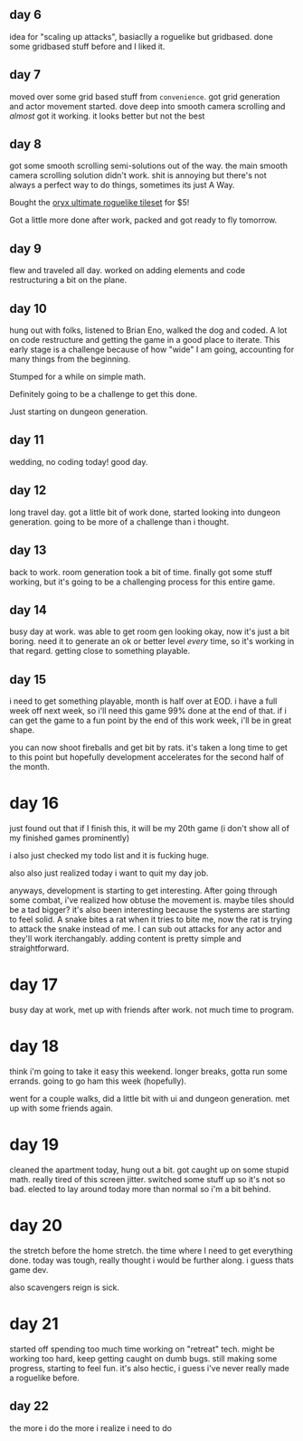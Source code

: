 ## day 6

idea for "scaling up attacks", basiaclly a roguelike but gridbased. done some gridbased stuff before and I liked it.

## day 7

moved over some grid based stuff from `convenience`. got grid generation and actor movement started. dove deep into smooth camera scrolling and _almost_ got it working. it looks better but not the best

## day 8

got some smooth scrolling semi-solutions out of the way. the main smooth camera scrolling solution didn't work. shit is annoying but there's not always a perfect way to do things, sometimes its just A Way.

Bought the [oryx ultimate roguelike tileset](https://www.oryxdesignlab.com/products/ultimate-roguelike-tileset) for $5!

Got a little more done after work, packed and got ready to fly tomorrow.

## day 9

flew and traveled all day. worked on adding elements and code restructuring a bit on the plane.

## day 10

hung out with folks, listened to Brian Eno, walked the dog and coded. A lot on code restructure and getting the game in a good place to iterate. This early stage is a challenge because of how "wide" I am going, accounting for many things from the beginning.

Stumped for a while on simple math.

Definitely going to be a challenge to get this done.

Just starting on dungeon generation.

## day 11

wedding, no coding today! good day.

## day 12

long travel day. got a little bit of work done, started looking into dungeon generation. going to be more of a challenge than i thought.

## day 13

back to work. room generation took a bit of time. finally got some stuff working, but it's going to be a challenging process for this entire game.

## day 14

busy day at work. was able to get room gen looking okay, now it's just a bit boring. need it to generate an ok or better level _every_ time, so it's working in that regard. getting close to something playable.

## day 15

i need to get something playable, month is half over at EOD. i have a full week off next week, so i'll need this game 99% done at the end of that. if i can get the game to a fun point by the end of this work week, i'll be in great shape.

you can now shoot fireballs and get bit by rats. it's taken a long time to get to this point but hopefully development accelerates for the second half of the month.

# day 16

just found out that if I finish this, it will be my 20th game (i don't show all of my finished games prominently)

i also just checked my todo list and it is fucking huge.

also also just realized today i want to quit my day job.

anyways, development is starting to get interesting. After going through some combat, i've realized how obtuse the movement is. maybe tiles should be a tad bigger? it's also been interesting because the systems are starting to feel solid. A snake bites a rat when it tries to bite me, now the rat is trying to attack the snake instead of me. I can sub out attacks for any actor and they'll work iterchangably. adding content is pretty simple and straightforward.

# day 17

busy day at work, met up with friends after work. not much time to program.

# day 18

think i'm going to take it easy this weekend. longer breaks, gotta run some errands. going to go ham this week (hopefully).

went for a couple walks, did a little bit with ui and dungeon generation. met up with some friends again.

# day 19

cleaned the apartment today, hung out a bit. got caught up on some stupid math. really tired of this screen jitter. switched some stuff up so it's not so bad. elected to lay around today more than normal so i'm a bit behind.

# day 20

the stretch before the home stretch. the time where I need to get everything done. today was tough, really thought i would be further along. i guess thats game dev.

also scavengers reign is sick.

# day 21

started off spending too much time working on "retreat" tech. might be working too hard, keep getting caught on dumb bugs. still making some progress, starting to feel fun. it's also hectic, i guess i've never really made a roguelike before.

## day 22

the more i do the more i realize i need to do

